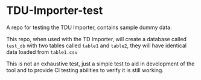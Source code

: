 # TDU-Importer-test
A repo for testing the TDU Importer, contains sample dummy data. 

This repo, when used with the TD Importer, will create a database called `test_db` with two tables called `table1` and `table2`, they will have identical data loaded from `table1.csv`

This is not an exhaustive test, just a simple test to aid in development of the tool and to provide CI testing abilities to verify it is still working. 